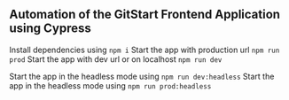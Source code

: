 ## Automation of the GitStart Frontend Application using Cypress

Install dependencies using `npm i`
Start the app with production url `npm run prod`
Start the app with dev url or on localhost `npm run dev`

Start the app in the headless mode using `npm run dev:headless`
Start the app in the headless mode using `npm run prod:headless`